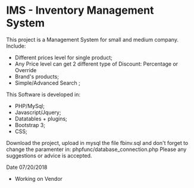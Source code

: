 # IMS - Inventory Management System

This project is a Management System for small and medium company.
Include: 
  - Different prices level for single product;
  - Any Price level can get 2 different type of Discount: Percentage or Override
  - Brand's products;
  - Simple/Advanced Search ;
  
  This Software is developed in: 
  - PHP/MySql;
  - Javascript/Jquery;
  - Datatables + plugins;
  - Bootstrap 3;
  - CSS;
  
  Download the project, upload in mysql the file fbinv.sql and don't forget to change the paramenter in: phpfunc/database_connection.php
  Please any suggestions or advice is accepted.
  
  Date 07/20/2018 
  - Working on Vendor 
